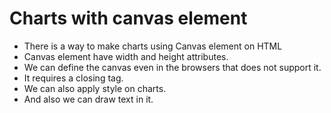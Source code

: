 # Charts with canvas element
-	There is a way to make charts using Canvas element on HTML
-	Canvas element have width and height attributes.
-	We can define the canvas even in the browsers that does not support it.
-	It requires a closing tag.
-	We can also apply style on charts.
-	And also we can draw text in it.

